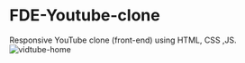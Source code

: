 # FDE-Youtube-clone
Responsive YouTube clone (front-end) using HTML, CSS ,JS.
![vidtube-home](https://user-images.githubusercontent.com/87516815/130040970-08eda4f1-59ac-4635-9ea5-60757180490a.png)
